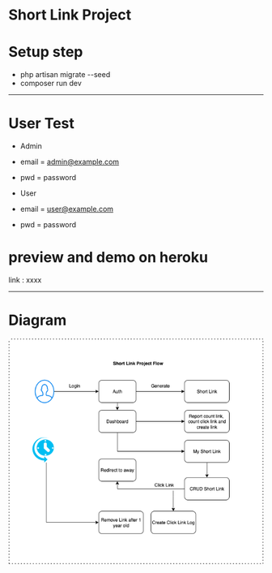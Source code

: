# Short Link Project

# Setup step
- php artisan migrate --seed
- composer run dev

-----------------------

# User Test

- Admin 
- email = admin@example.com
- pwd = password

- User
- email = user@example.com
- pwd = password

# preview and demo on heroku

link : xxxx

-----------------------
# Diagram

![alt text](https://github.com/parinya-yakanta/short-links/blob/main/short-links.drawio.png?raw=true)